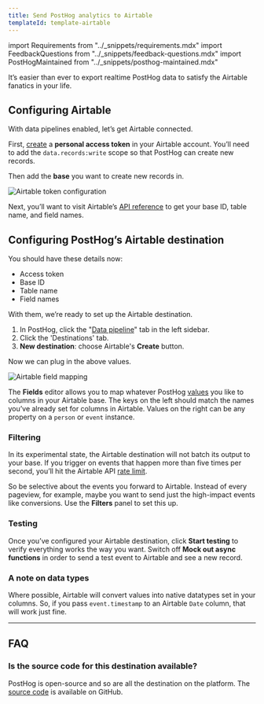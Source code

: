 ```yaml
---
title: Send PostHog analytics to Airtable
templateId: template-airtable
---
```


import Requirements from "../_snippets/requirements.mdx"
import FeedbackQuestions from "../_snippets/feedback-questions.mdx"
import PostHogMaintained from "../_snippets/posthog-maintained.mdx"

It’s easier than ever to export realtime PostHog data to satisfy the Airtable fanatics in your life.

<Requirements />

## Configuring Airtable

With data pipelines enabled, let’s get Airtable connected.

First, [create](https://airtable.com/create/tokens/new) a **personal access token** in your Airtable account. You’ll need to add the `data.records:write` scope so that PostHog can create new records.

Then add the **base** you want to create new records in.

![Airtable token configuration](https://res.cloudinary.com/dmukukwp6/image/upload/airtable_pat_7ce7c538e6.png)

Next, you’ll want to visit Airtable’s [API reference](https://airtable.com/developers/web/api/introduction) to get your base ID, table name, and field names.

## Configuring PostHog’s Airtable destination

You should have these details now:

- Access token
- Base ID
- Table name
- Field names

With them, we’re ready to set up the Airtable destination.

1. In PostHog, click the "[Data pipeline](https://us.posthog.com/pipeline/overview)" tab in the left sidebar.
2. Click the 'Destinations' tab.
3. **New destination**: choose Airtable's **Create** button.

Now we can plug in the above values.

![Airtable field mapping](https://res.cloudinary.com/dmukukwp6/image/upload/airtable_fields_597f303a7a.png)

The **Fields** editor allows you to map whatever PostHog [values](/docs/cdp/destinations#input-formatting) you like to columns in your Airtable base. The keys on the left should match the names you’ve already set for columns in Airtable. Values on the right can be any property on a `person` or `event` instance.

<HideOnCDPIndex>

### Filtering

In its experimental state, the Airtable destination will not batch its output to your base. If you trigger on events that happen more than five times per second, you’ll hit the Airtable API [rate limit](https://airtable.com/developers/web/api/rate-limits).

So be selective about the events you forward to Airtable. Instead of every pageview, for example, maybe you want to send just the high-impact events like conversions. Use the **Filters** panel to set this up.

### Testing

Once you’ve configured your Airtable destination, click **Start testing** to verify everything works the way you want. Switch off **Mock out async functions** in order to send a test event to Airtable and see a new record.

### A note on data types

Where possible, Airtable will convert values into native datatypes set in your columns. So, if you pass `event.timestamp` to an Airtable `Date` column, that will work just fine.

***

<TemplateParameters />

## FAQ

### Is the source code for this destination available?

PostHog is open-source and so are all the destination on the platform. The [source code](https://github.com/PostHog/posthog/blob/master/posthog/cdp/templates/webhook/template_airtable.py) is available on GitHub.

<PostHogMaintained />

<FeedbackQuestions />

</HideOnCDPIndex>